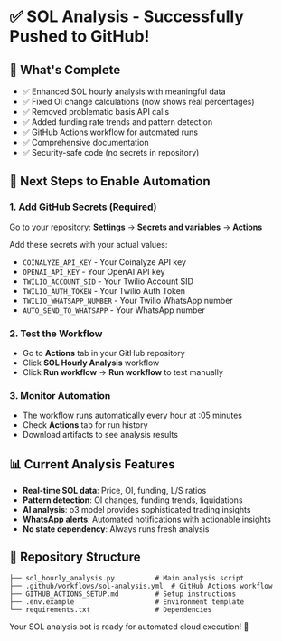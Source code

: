 # ✅ SOL Analysis - Successfully Pushed to GitHub!

## 🎯 What's Complete
- ✅ Enhanced SOL hourly analysis with meaningful data
- ✅ Fixed OI change calculations (now shows real percentages)
- ✅ Removed problematic basis API calls
- ✅ Added funding rate trends and pattern detection
- ✅ GitHub Actions workflow for automated runs
- ✅ Comprehensive documentation
- ✅ Security-safe code (no secrets in repository)

## 🚀 Next Steps to Enable Automation

### 1. Add GitHub Secrets (Required)
Go to your repository: **Settings** → **Secrets and variables** → **Actions**

Add these secrets with your actual values:
- `COINALYZE_API_KEY` - Your Coinalyze API key
- `OPENAI_API_KEY` - Your OpenAI API key  
- `TWILIO_ACCOUNT_SID` - Your Twilio Account SID
- `TWILIO_AUTH_TOKEN` - Your Twilio Auth Token
- `TWILIO_WHATSAPP_NUMBER` - Your Twilio WhatsApp number
- `AUTO_SEND_TO_WHATSAPP` - Your WhatsApp number

### 2. Test the Workflow
- Go to **Actions** tab in your GitHub repository
- Click **SOL Hourly Analysis** workflow
- Click **Run workflow** → **Run workflow** to test manually

### 3. Monitor Automation
- The workflow runs automatically every hour at :05 minutes
- Check **Actions** tab for run history
- Download artifacts to see analysis results

## 📊 Current Analysis Features
- **Real-time SOL data**: Price, OI, funding, L/S ratios
- **Pattern detection**: OI changes, funding trends, liquidations
- **AI analysis**: o3 model provides sophisticated trading insights
- **WhatsApp alerts**: Automated notifications with actionable insights
- **No state dependency**: Always runs fresh analysis

## 🔧 Repository Structure
```
├── sol_hourly_analysis.py          # Main analysis script
├── .github/workflows/sol-analysis.yml  # GitHub Actions workflow
├── GITHUB_ACTIONS_SETUP.md         # Setup instructions
├── .env.example                    # Environment template
└── requirements.txt                # Dependencies
```

Your SOL analysis bot is ready for automated cloud execution! 🚀